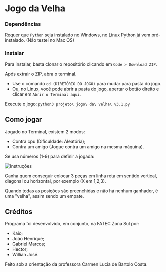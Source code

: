 # Jogo da Velha

### Dependências

Requer que `Python` seja instalado no Windows, no Linux Python já vem pré-instalado. (Não testei no Mac OS)

### Instalar
Para instalar, basta clonar o repositório clicando em `Code > Download ZIP`.

Após extrair o ZIP, abra o terminal.

- Use o comando `cd (DIRETÓRIO DO JOGO)` para mudar para pasta do jogo.
- Ou, no Linux, você pode abrir a pasta do jogo, apertar o botão direito e clicar em `Abrir o Terminal aqui`.

Execute o jogo:
`python3 projeto\ jogo\ da\ velha\ v3.1.py`

## Como jogar

Jogado no Terminal, existem 2 modos:

- Contra cpu (Dificuldade: Aleatória);
- Contra um amigo (Jogue contra um amigo na mesma máquina).

Se usa números (1-9) para definir a jogada:

![Instruções](https://raw.githubusercontent.com/JoaoHenriqueBR/Jogo-da-Velha/main/Imagens/Instruções.png)

Ganha quem conseguir colocar 3 peças em linha reta em sentido vertical, diagonal ou horizontal, por exemplo (X em 1,2,3).

Quando todas as posições são preenchidas e não há nenhum ganhador, é uma "velha", assim sendo um empate.

## Créditos

Programa foi desenvolvido, em conjunto, na FATEC Zona Sul por:

- Kaio;
- João Henrique;
- Gabriel Marcos;
- Hector;
- Willian José.

Feito sob a orientação da professora Carmen Lucia de Bartolo Costa.
